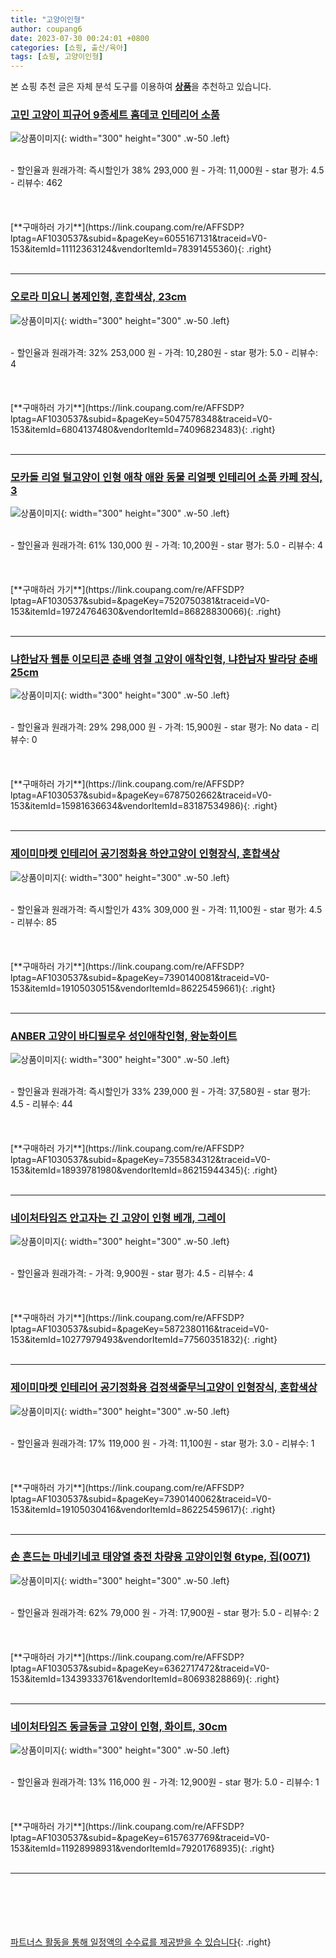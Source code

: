 ```yaml
---
title: "고양이인형"
author: coupang6
date: 2023-07-30 00:24:01 +0800
categories: [쇼핑, 출산/육아]
tags: [쇼핑, 고양이인형]
---
```


본 쇼핑 추천 글은 자체 분석 도구를 이용하여 [**상품**](https://link.coupang.com/a/bao1ui)을 추천하고 있습니다.

### [고민 고양이 피규어 9종세트 홈데코 인테리어 소품](https://link.coupang.com/re/AFFSDP?lptag=AF1030537&subid=&pageKey=6055167131&traceid=V0-153&itemId=11112363124&vendorItemId=78391455360)

![상품이미지](https://thumbnail6.coupangcdn.com/thumbnails/remote/230x230ex/image/vendor_inventory/f37e/e19cc8eb57a0a2a619515b65e1e6aaead7cf7591f531d6b5ecddc8fe2e0a.jpg){: width="300" height="300" .w-50 .left}


<br>
- 할인율과 원래가격: 즉시할인가 38%  293,000   원
- 가격: 11,000원
- star 평가: 4.5
- 리뷰수: 462
<br>
<br>
<br>
<br>
[**구매하러 가기**](https://link.coupang.com/re/AFFSDP?lptag=AF1030537&subid=&pageKey=6055167131&traceid=V0-153&itemId=11112363124&vendorItemId=78391455360){: .right}
<br>
<br>

---

### [오로라 미요니 봉제인형, 혼합색상, 23cm](https://link.coupang.com/re/AFFSDP?lptag=AF1030537&subid=&pageKey=5047578348&traceid=V0-153&itemId=6804137480&vendorItemId=74096823483)

![상품이미지](https://thumbnail6.coupangcdn.com/thumbnails/remote/230x230ex/image/rs_quotation_api/01l6euo3/1075fef752e9433b885af3a6fe448df3.jpg){: width="300" height="300" .w-50 .left}


<br>
- 할인율과 원래가격: 32%  253,000   원
- 가격: 10,280원
- star 평가: 5.0
- 리뷰수: 4
<br>
<br>
<br>
<br>
[**구매하러 가기**](https://link.coupang.com/re/AFFSDP?lptag=AF1030537&subid=&pageKey=5047578348&traceid=V0-153&itemId=6804137480&vendorItemId=74096823483){: .right}
<br>
<br>

---

### [모카돌 리얼 털고양이 인형 애착 애완 동물 리얼펫 인테리어 소품 카페 장식, 3](https://link.coupang.com/re/AFFSDP?lptag=AF1030537&subid=&pageKey=7520750381&traceid=V0-153&itemId=19724764630&vendorItemId=86828830066)

![상품이미지](https://thumbnail10.coupangcdn.com/thumbnails/remote/230x230ex/image/vendor_inventory/7d7b/2ef0b49079bdc9744cc2280daa9ed79d0afbe24f04f7806a42a89fd8c785.jpg){: width="300" height="300" .w-50 .left}


<br>
- 할인율과 원래가격: 61%  130,000   원
- 가격: 10,200원
- star 평가: 5.0
- 리뷰수: 4
<br>
<br>
<br>
<br>
[**구매하러 가기**](https://link.coupang.com/re/AFFSDP?lptag=AF1030537&subid=&pageKey=7520750381&traceid=V0-153&itemId=19724764630&vendorItemId=86828830066){: .right}
<br>
<br>

---

### [냐한남자 웹툰 이모티콘 춘배 영철 고양이 애착인형, 냐한남자 발라당 춘배 25cm](https://link.coupang.com/re/AFFSDP?lptag=AF1030537&subid=&pageKey=6787502662&traceid=V0-153&itemId=15981636634&vendorItemId=83187534986)

![상품이미지](https://thumbnail7.coupangcdn.com/thumbnails/remote/230x230ex/image/vendor_inventory/778f/fcd74c1f0750d625d4ef62ff1e7b5b96aaca246a86fa56b9073b598ebf09.jpg){: width="300" height="300" .w-50 .left}


<br>
- 할인율과 원래가격: 29%  298,000   원
- 가격: 15,900원
- star 평가: No data
- 리뷰수: 0
<br>
<br>
<br>
<br>
[**구매하러 가기**](https://link.coupang.com/re/AFFSDP?lptag=AF1030537&subid=&pageKey=6787502662&traceid=V0-153&itemId=15981636634&vendorItemId=83187534986){: .right}
<br>
<br>

---

### [제이미마켓 인테리어 공기정화용 하얀고양이 인형장식, 혼합색상](https://link.coupang.com/re/AFFSDP?lptag=AF1030537&subid=&pageKey=7390140081&traceid=V0-153&itemId=19105030515&vendorItemId=86225459661)

![상품이미지](https://thumbnail10.coupangcdn.com/thumbnails/remote/230x230ex/image/rs_quotation_api/s27fto4y/a0be61172e314c5eac59dfb6545119f9.jpg){: width="300" height="300" .w-50 .left}


<br>
- 할인율과 원래가격: 즉시할인가 43%  309,000   원
- 가격: 11,100원
- star 평가: 4.5
- 리뷰수: 85
<br>
<br>
<br>
<br>
[**구매하러 가기**](https://link.coupang.com/re/AFFSDP?lptag=AF1030537&subid=&pageKey=7390140081&traceid=V0-153&itemId=19105030515&vendorItemId=86225459661){: .right}
<br>
<br>

---

### [ANBER 고양이 바디필로우 성인애착인형, 왕눈화이트](https://link.coupang.com/re/AFFSDP?lptag=AF1030537&subid=&pageKey=7355834312&traceid=V0-153&itemId=18939781980&vendorItemId=86215944345)

![상품이미지](https://thumbnail7.coupangcdn.com/thumbnails/remote/230x230ex/image/vendor_inventory/268e/d0edf8e469a0dd383dba74e4bb7d45faf13d133eb35ce038bfd3c4582455.jpg){: width="300" height="300" .w-50 .left}


<br>
- 할인율과 원래가격: 즉시할인가 33%  239,000   원
- 가격: 37,580원
- star 평가: 4.5
- 리뷰수: 44
<br>
<br>
<br>
<br>
[**구매하러 가기**](https://link.coupang.com/re/AFFSDP?lptag=AF1030537&subid=&pageKey=7355834312&traceid=V0-153&itemId=18939781980&vendorItemId=86215944345){: .right}
<br>
<br>

---

### [네이처타임즈 안고자는 긴 고양이 인형 베개, 그레이](https://link.coupang.com/re/AFFSDP?lptag=AF1030537&subid=&pageKey=5872380116&traceid=V0-153&itemId=10277979493&vendorItemId=77560351832)

![상품이미지](https://thumbnail10.coupangcdn.com/thumbnails/remote/230x230ex/image/retail/images/2885334674666591-3c7ffb80-6ab3-431b-9229-a18e786af37e.jpg){: width="300" height="300" .w-50 .left}


<br>
- 할인율과 원래가격: 
- 가격: 9,900원
- star 평가: 4.5
- 리뷰수: 4
<br>
<br>
<br>
<br>
[**구매하러 가기**](https://link.coupang.com/re/AFFSDP?lptag=AF1030537&subid=&pageKey=5872380116&traceid=V0-153&itemId=10277979493&vendorItemId=77560351832){: .right}
<br>
<br>

---

### [제이미마켓 인테리어 공기정화용 검정색줄무늬고양이 인형장식, 혼합색상](https://link.coupang.com/re/AFFSDP?lptag=AF1030537&subid=&pageKey=7390140062&traceid=V0-153&itemId=19105030416&vendorItemId=86225459617)

![상품이미지](https://thumbnail10.coupangcdn.com/thumbnails/remote/230x230ex/image/rs_quotation_api/y4ygl7lq/d5775e3171764248b2787f3a47206236.jpg){: width="300" height="300" .w-50 .left}


<br>
- 할인율과 원래가격: 17%  119,000   원
- 가격: 11,100원
- star 평가: 3.0
- 리뷰수: 1
<br>
<br>
<br>
<br>
[**구매하러 가기**](https://link.coupang.com/re/AFFSDP?lptag=AF1030537&subid=&pageKey=7390140062&traceid=V0-153&itemId=19105030416&vendorItemId=86225459617){: .right}
<br>
<br>

---

### [손 흔드는 마네키네코 태양열 충전 차량용 고양이인형 6type, 집(0071)](https://link.coupang.com/re/AFFSDP?lptag=AF1030537&subid=&pageKey=6362717472&traceid=V0-153&itemId=13439333761&vendorItemId=80693828869)

![상품이미지](https://thumbnail6.coupangcdn.com/thumbnails/remote/230x230ex/image/vendor_inventory/6b46/7f68631f8e76ae9013bb6333cc4bf11a66b25cb2526a31d1026ef0849d2e.jpeg){: width="300" height="300" .w-50 .left}


<br>
- 할인율과 원래가격: 62%  79,000   원
- 가격: 17,900원
- star 평가: 5.0
- 리뷰수: 2
<br>
<br>
<br>
<br>
[**구매하러 가기**](https://link.coupang.com/re/AFFSDP?lptag=AF1030537&subid=&pageKey=6362717472&traceid=V0-153&itemId=13439333761&vendorItemId=80693828869){: .right}
<br>
<br>

---

### [네이처타임즈 동글동글 고양이 인형, 화이트, 30cm](https://link.coupang.com/re/AFFSDP?lptag=AF1030537&subid=&pageKey=6157637769&traceid=V0-153&itemId=11928998931&vendorItemId=79201768935)

![상품이미지](https://thumbnail6.coupangcdn.com/thumbnails/remote/230x230ex/image/retail/images/643759363811924-5f0c6477-842a-4082-a34c-ca18babc04c3.jpg){: width="300" height="300" .w-50 .left}


<br>
- 할인율과 원래가격: 13%  116,000   원
- 가격: 12,900원
- star 평가: 5.0
- 리뷰수: 1
<br>
<br>
<br>
<br>
[**구매하러 가기**](https://link.coupang.com/re/AFFSDP?lptag=AF1030537&subid=&pageKey=6157637769&traceid=V0-153&itemId=11928998931&vendorItemId=79201768935){: .right}
<br>
<br>

---
<br><br><br><br><br> [파트너스 활동을 통해 일정액의 수수료를 제공받을 수 있습니다](https://link.coupang.com/a/bao1ui){: .right}